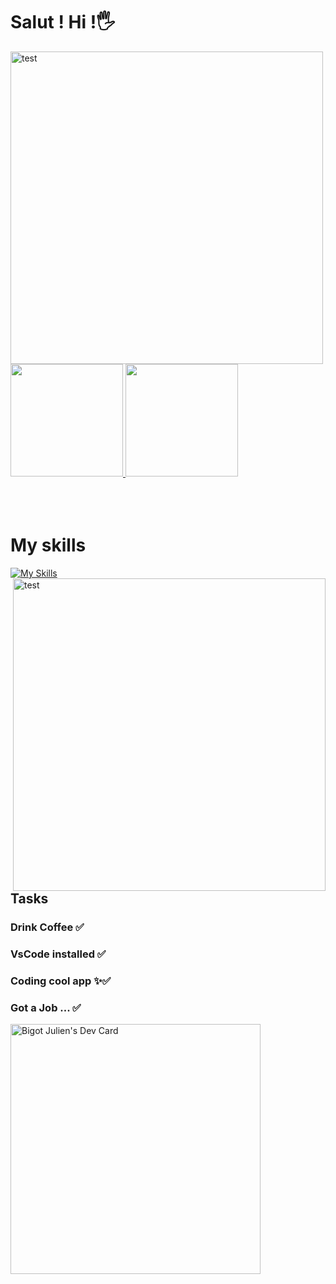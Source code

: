 # Salut ! Hi !🖐 

<img align="left" alt="test" align="left" width="500px" src="https://mir-s3-cdn-cf.behance.net/project_modules/1400/8097a249957671.5a0c078a19ac4.gif" />

<a href="https://github.com/JulienSuan/">
  <img height="180em" src="https://github-readme-stats.vercel.app/api?username=JulienSuan&theme=algolia&show_icons=true" />
  <img height="180em" src="https://github-readme-stats.vercel.app/api/top-langs/?username=JulienSuan&theme=algolia&layout=compact" />
</a>

<br />
<br />
<br />
<br />
<h1 align="left">My skills</h1>

[![My Skills](https://skills.thijs.gg/icons?i=html,css,tailwind,js,react,git,jquery,nodejs)](https://skills.thijs.gg)
<img align="right" alt="test" align="left" width="500px" src="https://cdn.shopify.com/s/files/1/0003/8263/1983/files/breath_of_the_wild_pixel_art_1024x1024.gif?v=1588595336" />
## Tasks
### Drink Coffee ✅
### VsCode installed ✅
### Coding cool app ✨✅
### Got a Job ... ✅

<a href="https://app.daily.dev/Aslan"><img src="https://api.daily.dev/devcards/bda1fc25c5284c9b95c6f626fb480292.png?r=gsh" width="400" alt="Bigot Julien's Dev Card"/></a>
